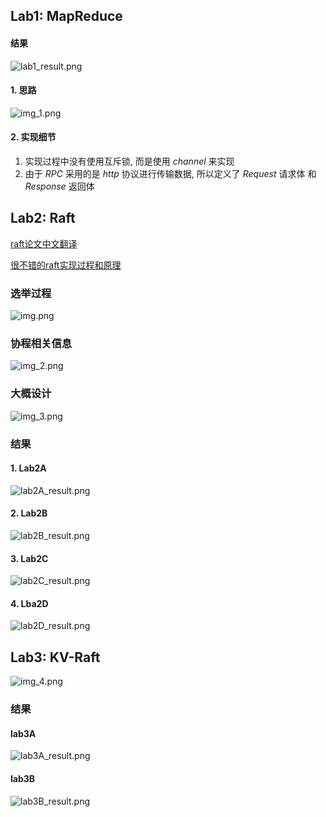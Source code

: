 ## Lab1: MapReduce
#### 结果
![lab1_result.png](img%2Flab1_result.png)

#### 1. 思路
![img_1.png](img%2Fimg_1.png)

#### 2. 实现细节
1. 实现过程中没有使用互斥锁, 而是使用 $channel$ 来实现
2. 由于 $RPC$ 采用的是 $http$ 协议进行传输数据, 所以定义了 $Request$ 请求体
和 $Response$ 返回体


## Lab2: Raft
[raft论文中文翻译](https://zhuanlan.zhihu.com/p/343560811)

[很不错的raft实现过程和原理](https://www.cnblogs.com/brianleelxt/p/13251540.html)
### 选举过程
![img.png](img%2Fimg.png)

### 协程相关信息
![img_2.png](img%2Fimg_2.png)

### 大概设计
![img_3.png](img%2Fimg_3.png)


### 结果
#### 1. Lab2A
![lab2A_result.png](img%2Flab2A_result.png)

#### 2. Lab2B
![lab2B_result.png](img%2Flab2B_result.png)

#### 3. Lab2C
![lab2C_result.png](img%2Flab2C_result.png)

#### 4. Lba2D
![lab2D_result.png](img%2Flab2D_result.png)

## Lab3: KV-Raft

![img_4.png](img%2Fimg_4.png)

### 结果
#### lab3A
![lab3A_result.png](img%2Flab3A_result.png)

#### lab3B
![lab3B_result.png](img%2Flab3B_result.png)